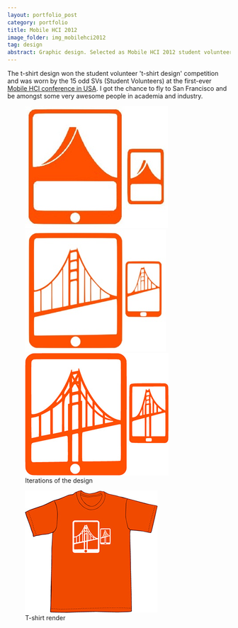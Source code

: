 ```yaml
---
layout: portfolio_post
category: portfolio
title: Mobile HCI 2012
image_folder: img_mobilehci2012
tag: design
abstract: Graphic design. Selected as Mobile HCI 2012 student volunteer t-shirt design.
---
```


The t-shirt design won the student volunteer 't-shirt design' competition and was worn by the 15 odd SVs (Student Volunteers) at the first-ever [Mobile HCI conference in USA](http://www.mobilehci2012.org/). I got the chance to fly to San Francisco and be amongst some very awesome people in academia and industry.

<figure class="post-image">
	<img src="/img/img_mobilehci2012/one.jpg" class="post-thumbnail img-polaroid"></img>
	<img src="/img/img_mobilehci2012/two.jpg" class="post-thumbnail img-polaroid"></img>
	<img src="/img/img_mobilehci2012/final.jpg" class="post-thumbnail img-polaroid"></img>
	<figcaption>Iterations of the design</figcaption>
</figure>

<figure class="post-image">
	<img src="/img/img_mobilehci2012/mobilehci2012_tshirt_demo.jpg" ></img>
	<figcaption>T-shirt render</figcaption>
</figure>